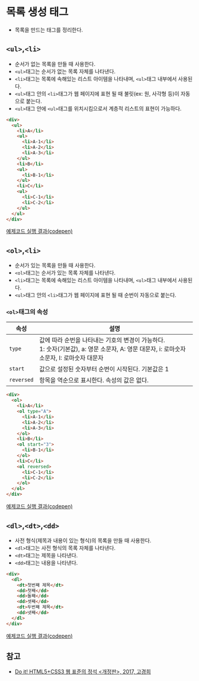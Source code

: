 # 목록 생성 태그

- 목록을 만드는 태그를 정리한다.

## `<ul>`,`<li>`

- 순서가 없는 목록을 만들 때 사용한다.
- `<ul>`태그는 순서가 없는 목록 자체를 나타낸다.
- `<li>`태그는 목록에 속해있는 리스트 아이템을 나타내며, `<ul>`태그 내부에서 사용된다.
- `<ul>`태그 안의 `<li>`태그가 웹 페이지에 표현 될 때 불릿(ex: 원, 사각형 등)이 자동으로 붙는다.
- `<ul>`태그 안에 `<ul>`태그를 위치시킴으로서 계층적 리스트의 표현이 가능하다.

```html
<div>
  <ul>
    <li>A</li>
    <ul>
      <li>A-1</li>
      <li>A-2</li>
      <li>A-3</li>
    </ul>
    <li>B</li>
    <ul>
      <li>B-1</li>
    </ul>
    <li>C</li>
    <ul>
      <li>C-1</li>
      <li>C-2</li>
    </ul>
  </ul>
</div>
```

[예제코드 실행 결과(codepen)](https://codepen.io/seungyeop-lee/pen/wNrZJY)

## `<ol>`,`<li>`

- 순서가 있는 목록을 만들 때 사용한다.
- `<ol>`태그는 순서가 있는 목록 자체를 나타낸다.
- `<li>`태그는 목록에 속해있는 리스트 아이템을 나타내며, `<ul>`태그 내부에서 사용된다.
- `<ul>`태그 안의 `<li>`태그가 웹 페이지에 표현 될 때 순번이 자동으로 붙는다.

### `<ol>`태그의 속성

속성 | 설명
----|------
`type` | 값에 따라 순번을 나타내는 기호의 변경이 가능하다.<br>1: 숫자(기본값), a: 영문 소문자, A: 영문 대문자, i: 로마숫자 소문자, I: 로마숫자 대문자
`start` | 값으로 설정된 숫자부터 순번이 시작된다. 기본값은 1
`reversed` | 항목을 역순으로 표시한다. 속성의 값은 없다.

```html
<div>
  <ol>
    <li>A</li>
    <ol type="A">
      <li>A-1</li>
      <li>A-2</li>
      <li>A-3</li>
    </ol>
    <li>B</li>
    <ol start="3">
      <li>B-1</li>
    </ol>
    <li>C</li>
    <ol reversed>
      <li>C-1</li>
      <li>C-2</li>
    </ol>
  </ol>
</div>
```

[예제코드 실행 결과(codepen)](https://codepen.io/seungyeop-lee/pen/GzMLmd)

## `<dl>`,`<dt>`,`<dd>`

- 사전 형식(제목과 내용이 있는 형식)의 목록을 만들 때 사용한다.
- `<dl>`태그는 사전 형식의 목록 자체를 나타낸다.
- `<dt>`태그는 제목을 나타낸다.
- `<dd>`태그는 내용을 나타낸다.

```html
<div>
  <dl>
    <dt>첫번째 제목</dt>
    <dd>첫째</dd>
    <dd>둘째</dd>
    <dd>셋째</dd>
    <dt>두번째 제목</dt>
    <dd>넷째</dd>
  </dl>
</div>
```

[예제코드 실행 결과(codepen)](https://codepen.io/seungyeop-lee/pen/exGoRN)

## 참고

- [Do it! HTML5+CSS3 웹 표준의 정석 <개정판>, 2017, 고경희](http://www.easyspub.co.kr/20_Menu/BookView/119/PUB)
